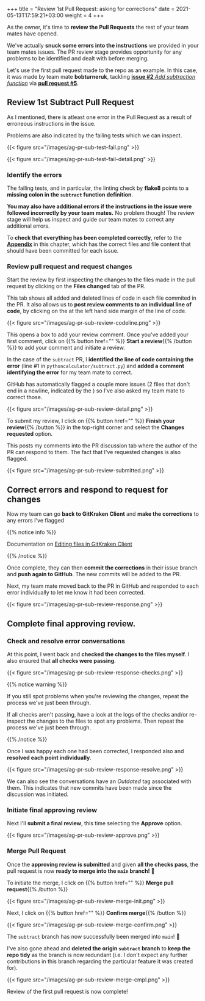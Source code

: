 +++
title = "Review 1st Pull Request: asking for corrections"
date =  2021-05-13T17:59:21+03:00
weight = 4
+++

As the owner, it's time to **review the Pull Requests** the rest of your team mates have opened.

We've actually **snuck some errors into the instructions** we provided in your team mates issues. The PR review stage provides opportunity for any problems to be identified and dealt with before merging.

Let's use the first pull request made to the repo as an example. In this case, it was made by team mate **bobturneruk**, tackling [**issue #2** _Add subtraction function_](https://github.com/annakrystalli/python-calculator-demo/issues/2) via [**pull request #5**](https://github.com/annakrystalli/python-calculator-demo/pull/5).

## <i class="fas fa-user-circle"></i> Review 1st Subtract Pull Request 

As I mentioned, there is atleast one error in the Pull Request as a result of erroneous instructions in the issue.

Problems are also indicated by the failing tests which we can inspect.

{{< figure src="/images/ag-pr-sub-test-fail.png" >}}

{{< figure src="/images/ag-pr-sub-test-fail-detail.png" >}}

### <i class="fas fa-user-circle"></i> Identify the errors

The failing tests, and in particular, the linting check by **flake8** points to a **missing colon in the `subtract` function definition**.

**You may also have additional errors if the instructions in the issue were followed incorrectly by your team mates.** No problem though! The review stage will help us inspect and guide our team mates to correct any additional errors.

To **check that everything has been completed correctly**, refer to the [**Appendix**](/04-collaborative_github_advanced/06-appendix) in this chapter, which has the correct files and file content that should have been committed for each issue.
### <i class="fas fa-user-circle"></i> Review pull request and request changes 


Start the review by first inspecting the changes to the files made in the pull request by clicking on the <i class="fas fa-file-medical"></i> **Files changed** tab of the PR.

This tab shows all added and deleted lines of code in each file commited in the PR. It also allows us to **post review comments to an individual line of code**, by clicking on the <i class="fas fa-plus"></i> at the left hand side margin of the line of code.

{{< figure src="/images/ag-pr-sub-review-codeline.png" >}}

This opens a box to add your review comment. Once you've added your first comment, click on {{% button href="" %}} **Start a review**{{% /button %}} to add your comment and initiate a review.

In the case of the `subtract` PR, I **identified the line of code containing the error** (line #1 in `pythoncalculator/subtract.py`) and **added a comment identifying the error** for my team mate to correct.

GitHub has automatically flagged a couple more issues  (2 files that don't end in a newline, indicated by the <i class="fas fa-minus-circle" style="color:#ed2a2a"></i>) so I've also asked my team mate to correct those.

{{< figure src="/images/ag-pr-sub-review-detail.png" >}}

To submit my review, I click on {{% button href="" %}} **Finish your review**{{% /button %}} in the top-right corner and select the **Changes requested** option.

This posts my comments into the PR discussion tab where the author of the PR can respond to them. The fact that I've requested changes is also flagged.

{{< figure src="/images/ag-pr-sub-review-submitted.png" >}}

## <i class="fas fa-users"></i> Correct errors and respond to request for changes

Now my team can go **back to GitKraken Client** and **make the corrections** to any errors I've flagged 

{{% notice info %}}

Documentation on  [Editing files in GitKraken Client](https://support.gitkraken.com/working-with-files/editing-files/)

{{% /notice %}}

Once complete, they can then **commit the corrections** in their issue branch and **push again to GitHub**. The new commits will be added to the PR.

Next, my team mate moved back to the PR in GitHub and responded to each error individually to let me know it had been corrected. 

{{< figure src="/images/ag-pr-sub-review-response.png" >}}

## <i class="fas fa-user-circle"></i>  Complete final approving review.

### <i class="fas fa-user-circle"></i>  Check and resolve error conversations

At this point, I went back and **checked the changes to the files myself**. I also ensured that **all checks were passing**.

{{< figure src="/images/ag-pr-sub-review-response-checks.png" >}}



{{% notice warning %}}

If you still spot problems when you're reviewing the changes, repeat the process we've just been through.

If all checks aren't passing, have a look at the logs of the checks and/or re-inspect the changes to the files to spot  any  problems. Then repeat the process we've just been through.

{{% /notice %}}


 Once I was happy each one had been corrected, I responded also and **resolved each point individually**.

{{< figure src="/images/ag-pr-sub-review-response-resolve.png" >}}



We can also see the conversations have an *Outdated* tag associated with them. This indicates that new commits have been made since the discussion was initiated.

### <i class="fas fa-user-circle"></i> Initiate final approving review

Next I'll **submit a final review**, this time selecting the **Approve** option.

{{< figure src="/images/ag-pr-sub-review-approve.png" >}}

### <i class="fas fa-user-circle"></i> Merge Pull Request

Once the **approving review is submitted** and given **all the checks pass**, the pull request is now **ready to merge into the `main` branch! 🎉**

To initiate the merge, I click on {{% button href="" %}} **Merge pull request**{{% /button %}}

{{< figure src="/images/ag-pr-sub-review-merge-init.png" >}}

Next, I click on {{% button href="" %}} **Confirm merge**{{% /button %}}

{{< figure src="/images/ag-pr-sub-review-merge-confirm.png" >}}

The `subtract` branch has now successfully been merged into `main`! 🥳

I've also gone ahead and **deleted the <i class="fas fa-cloud"></i> origin `subtract` branch** to **keep the repo tidy** as the branch is now redundant (i.e. I don't expect any further contributions in this branch regarding the particular feature it was created for).

{{< figure src="/images/ag-pr-sub-review-merge-cmpl.png" >}}

Review of the first pull request is now complete!
